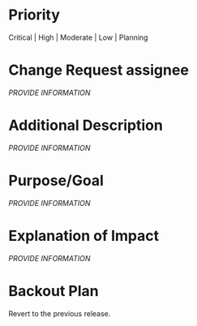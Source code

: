 # Priority
<!-- Select the priority of this change -->
<priority>

Critical | High | Moderate | Low | Planning

</priority>

# Change Request assignee
<!-- The functional ID or the person's email who will be assigned to the Change Request in ServiceNow -->
<!-- Both of them need access to the ServiceNow -->
<!-- Note: This is not the approver of the Change Request -->
<assignedto>

  _PROVIDE INFORMATION_

</assignedto>

# Additional Description
<!-- Some description of the change, implementation steps -->
<!-- This field will be appended with the commit messages of the content of the PR, -->
<!-- and any PR description that was included since the last PR into this branch -->
<description>

  _PROVIDE INFORMATION_

</description>

# Purpose/Goal
<!-- Write the reason of why the change is needed -->
<purpose>

  _PROVIDE INFORMATION_

</purpose>

# Explanation of Impact
<!-- Write down what this Change Implementation will impact -->
<impact>

  _PROVIDE INFORMATION_

</impact>

# Backout Plan
<!-- Write some details how the change will be rolled back in case of a failure -->
<backoutplan>

  Revert to the previous release.

</backoutplan>
